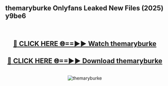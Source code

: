 <h2>themaryburke Onlyfans Leaked New Files (2025) y9be6</h2>
<br>
<div align="center">
<h2><a href="https://mediafiles.top/themaryburke&ref=git" rel="nofollow">🔴 CLICK HERE 🌐==►► Watch themaryburke</a></h2>
<h2><a href="https://mediafiles.top/themaryburke&ref=git" rel="nofollow">🔴 CLICK HERE 🌐==►► Download themaryburke</a></h2>
<br>
<a href="https://mediafiles.top/themaryburke&ref=git" rel="nofollow" data-target="animated-image.originalLink"><img src="https://i.ibb.co.com/xMMVF88/686577567.gif" alt="themaryburke" style="max-width: 100%; display: inline-block;" data-target="animated-image.originalImage"></a>
</div>
<br>
<br>